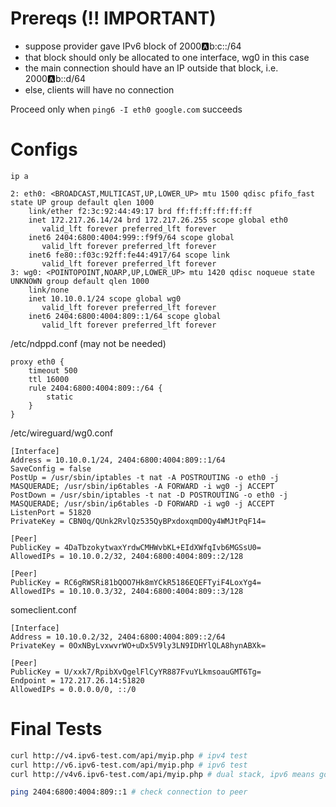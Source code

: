 # Prereqs (!! IMPORTANT)
- suppose provider gave IPv6 block of 2000:a:b:c::/64
- that block should only be allocated to one interface, wg0 in this case
- the main connection should have an IP outside that block, i.e. 2000:a:b::d/64
- else, clients will have no connection

Proceed only when `ping6 -I eth0 google.com` succeeds

# Configs
`ip a`
```
2: eth0: <BROADCAST,MULTICAST,UP,LOWER_UP> mtu 1500 qdisc pfifo_fast state UP group default qlen 1000
    link/ether f2:3c:92:44:49:17 brd ff:ff:ff:ff:ff:ff
    inet 172.217.26.14/24 brd 172.217.26.255 scope global eth0
       valid_lft forever preferred_lft forever
    inet6 2404:6800:4004:999::f9f9/64 scope global 
       valid_lft forever preferred_lft forever
    inet6 fe80::f03c:92ff:fe44:4917/64 scope link 
       valid_lft forever preferred_lft forever
3: wg0: <POINTOPOINT,NOARP,UP,LOWER_UP> mtu 1420 qdisc noqueue state UNKNOWN group default qlen 1000
    link/none 
    inet 10.10.0.1/24 scope global wg0
       valid_lft forever preferred_lft forever
    inet6 2404:6800:4004:809::1/64 scope global 
       valid_lft forever preferred_lft forever
```

/etc/ndppd.conf (may not be needed)
```
proxy eth0 {
    timeout 500
    ttl 16000
    rule 2404:6800:4004:809::/64 {
        static
    }
}
```

/etc/wireguard/wg0.conf
```
[Interface]
Address = 10.10.0.1/24, 2404:6800:4004:809::1/64
SaveConfig = false
PostUp = /usr/sbin/iptables -t nat -A POSTROUTING -o eth0 -j MASQUERADE; /usr/sbin/ip6tables -A FORWARD -i wg0 -j ACCEPT
PostDown = /usr/sbin/iptables -t nat -D POSTROUTING -o eth0 -j MASQUERADE; /usr/sbin/ip6tables -D FORWARD -i wg0 -j ACCEPT
ListenPort = 51820
PrivateKey = CBN0q/QUnk2RvlQz535QyBPxdoxqmD0Qy4WMJtPqF14=

[Peer]
PublicKey = 4DaTbzokytwaxYrdwCMHWvbKL+EIdXWfqIvb6MGSsU0=
AllowedIPs = 10.10.0.2/32, 2404:6800:4004:809::2/128

[Peer]
PublicKey = RC6gRWSRi81bQOO7Hk8mYCkR5186EQEFTyiF4LoxYg4=
AllowedIPs = 10.10.0.3/32, 2404:6800:4004:809::3/128
```

someclient.conf
```
[Interface]
Address = 10.10.0.2/32, 2404:6800:4004:809::2/64
PrivateKey = 0OxNByLvxwvrWO+uDx5V9ly3LN9IDHYlQLA8hynABXk=

[Peer]
PublicKey = U/xxk7/RpibXvQgelFlCyYR887FvuYLkmsoauGMT6Tg=
Endpoint = 172.217.26.14:51820
AllowedIPs = 0.0.0.0/0, ::/0
```

# Final Tests
```bash
curl http://v4.ipv6-test.com/api/myip.php # ipv4 test
curl http://v6.ipv6-test.com/api/myip.php # ipv6 test
curl http://v4v6.ipv6-test.com/api/myip.php # dual stack, ipv6 means good to go

ping 2404:6800:4004:809::1 # check connection to peer
```